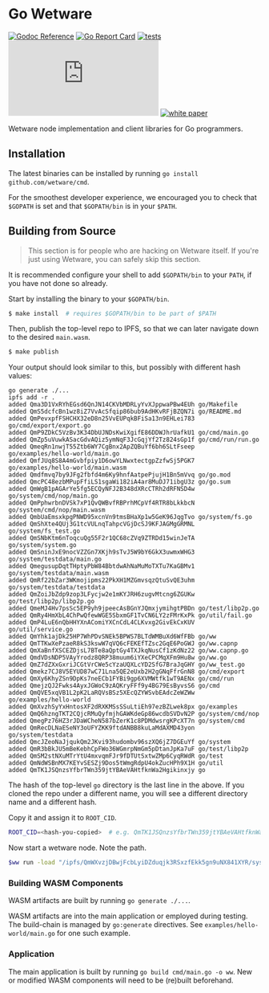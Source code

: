 # Go Wetware

[![Godoc Reference](https://img.shields.io/badge/godoc-reference-blue.svg?style=flat-square)](https://godoc.org/github.com/wetware/go)
[![Go Report Card](https://goreportcard.com/badge/github.com/wetware/go?style=flat-square)](https://goreportcard.com/report/github.com/wetware/go)
[![tests](https://github.com/wetware/go/workflows/Go/badge.svg)](https://github.com/wetware/go/actions/workflows/go.yml)
[![Matrix](https://img.shields.io/matrix/wetware:matrix.org?color=lightpink&label=support%20chat&logo=matrix&style=flat-square)](https://matrix.to/#/#wetware:matrix.org)
[![white paper](https://img.shields.io/badge/white%20paper-reading%20time%20--%207%20min-9cf?style=flat-square)](https://hackmd.io/@fCsHyW7yR3C5lGQFbh9KdQ/SJzOIt9k3)

Wetware node implementation and client libraries for Go programmers.

## Installation

The latest binaries can be installed by running `go install github.com/wetware/cmd`.

For the smoothest developer experience, we encouraged you to check that `$GOPATH` is set and that `$GOPATH/bin` is in your `$PATH`.

## Building from Source

>This section is for people who are hacking on Wetware itself.  If you're just using Wetware, you can safely skip this section.

It is recommended configure your shell to add `$GOPATH/bin` to your `PATH`, if you have not done so already.

Start by installing the binary to your `$GOPATH/bin`.

```bash
$ make install  # requires $GOPATH/bin to be part of $PATH
```


Then, publish the top-level repo to IPFS, so that we can later navigate down
to the desired `main.wasm`. 

```bash
$ make publish
```
Your output should look similar to this, but possibly with different hash values:
```
go generate ./...
ipfs add -r .
added Qma3D1VxRYhEGsd6QnJN14CKVbMDRLyYvXJppwaPBw4EUh go/Makefile
added QmS5dcfcBn1wz8iZ7VvAcSfqip86bub9AdHKvRFjBZQN7i go/README.md
added QmPevxpfFSHCHX32eD8n25VvEUPqkBFiSa13n9EHLei783 go/cmd/export/export.go
added QmP9ZDkC5VzBv3K34DbUJNDsKwiXgifE86DDWJhrUafkU1 go/cmd/main.go
added QmZp5uVuwkASacGdvAQiz5ymNqF3JcGqjYf2Tz824sGp1f go/cmd/run/run.go
added QmeqRn1nwjT55Ztb6WY7CgBnx2ApZQBuYf6bh6SLtFseep go/examples/hello-world/main.go
added QmfJUq8S8A4mGvbfpiy1D6owYLNwxtectgpZzfwSj5PGK7 go/examples/hello-world/main.wasm
added Qmdfmvq7by9JFg2fbfd4m6Ky9hnfAatpePjujH1Bn5mVvq go/go.mod
added QmcPC48ezbMPupFfiLS1sgaWi182iA4ar8MuDJ71ibgU3z go/go.sum
added QmWgB1pAGArYe5fg5ECQyNFJ2B348dXRcCTRh2dRFNSD4w go/system/cmd/nop/main.go
added QmPphwrbnDVSk7xP1QvQWBvfRBPrhMCpVf4RTR8bLkkbcN go/system/cmd/nop/main.wasm
added QmbUaEmsxkpgPNWD95xcnVn9tmsBHaXp1w5GeK96JqgTvo go/system/fs.go
added QmShXte4QUj3G1tcVULnqTahpcVGjDcSJ9KFJAGMgGRMNL go/system/fs_test.go
added QmSNbKtm6nToqcuQg55F2r1QC68cZVq9ZTRDd15winJeTA go/system/system.go
added QmSninJxE9nocVZZGn7XKjh9sTvJ5W9bY6GkX3uwmxWHG3 go/system/testdata/main.go
added QmegusupDqtTHptyPbW84BbtdwAhNaMuMoTXTu7KaGBMv1 go/system/testdata/main.wasm
added QmRf22bZar3WKmojipms22PkXH1MZGmvsqzQtuSvQE3uhm go/system/testdata/testdata
added QmZoiJbZdp9zop3LFycjw2e1mKYJRH6zugvMtcng6ZGUKw go/test/libp2p/libp2p.go
added QmeMJ4Hv7psSc5EP9yh9jpeecAsBGnYJQmxjymihgtPBDn go/test/libp2p.go
added QmRy4HmXbL4ChPwQfewWGE5SbxmGF1TvCN6LY2zFMrKxPk go/util/fail.go
added QmP4LuE6nQbHHYXnAComiYXCnCdL4CLKvxg2GivEkCxKUV go/util/service.go
added QmYhk1ajDk25HP7WhPDvSNEk5BPWS7BLTdWMBuXd6WfFBb go/ww
added QmTTKwXePzaeR8kS3kswW7qVQ6cFEKEfTZsc2GqE6PoGWJ go/ww.capnp
added QmXaBnfXSCEZDjsL7BTe8aQptGy4TXJkqNusCf1zKdNz22 go/ww.capnp.go
added QmdVDsNDP5VAyYrodz8QRP38muum6iYXeCPCMqXFm9Hu8w go/ww.go
added QmZ7dZXxGxriJCGtVrCWe5cYzaUQXLcYD2SfG7BraJqGHY go/ww_test.go
added Qmekz7CJ8V5EYUD87wC71Lna5QE2eUxb2H2gGNqFfrGnN8 go/cmd/export
added QmXy6KhyZSn9DpKs7neECb1FYBi9gp6XVMWtfk1wT9AENx go/cmd/run
added QmejzQJ2Fwks4AyxJGWoC9zAQKryFFf9y4BG79EsByvsS6 go/cmd
added QmQVE5xqVB1L2pK2LaRQVsBSz5XEcQZYWSvbEAdcZeWZWw go/examples/hello-world
added QmXvzhSyYxHntosXF2dRXKMSsSSuLtiEh97ezBZLwek8px go/examples
added QmQ6hzngTKT2CQjcRMuQyfmjhGAWKdeGp86wcdbSVDvN2P go/system/cmd/nop
added QmegPz76HZ3rJDaWCheN587bZerK1c8PDMdwsrgKPcXT7n go/system/cmd
added QmRecDLNaESeNY3oUFYZKK9ftdANBB8kuLaMdAXMD43yon go/system/testdata
added QmcJZeoNaJjqukQm2JKvi93hudombv96szXQ6jZ7DGEuYf go/system
added QmR3bBkJU5mBeKebhCpFWo36WGmrpNmGm5pDtanJpKa7uF go/test/libp2p
added QmSM2stNXuMTrYtU4mxvqmFJr9fDTUtSxtwZMp6CyqRWdR go/test
added QmNdWSBnMX7KEYvSESZj9Dos5tWmgRdpU4okZucHPh9X1H go/util
added QmTK1JSQnzsYfbrTWn359jtYBAeVAHtfknWa2Hgikinxjy go
```

The hash of the top-level `go` directory is the last line in the above.  If you cloned
the repo under a different name, you will see a different directory name and a different
hash. 

Copy it and assign it to `ROOT_CID`.

```bash
ROOT_CID=<hash-you-copied>  # e.g. QmTK1JSQnzsYfbrTWn359jtYBAeVAHtfknWa2Hgikinxjy
```

Now start a wetware node.  Note the path.
```bash
$ww run -load "/ipfs/QmWXvzjDBwjFcbLyiDZduqjk3RSxzfEkk5gn9uNX841XYR/system/cmd/nop"
```


### Building WASM Components
WASM artifacts are built by running `go generate ./...`.

WASM artifacts are into the main application or employed during testing.  The build-chain is managed by `go:generate` directives.  See `examples/hello-world/main.go` for one such example.

###  Application

The main application is built by running `go build cmd/main.go -o ww`.  New or modified WASM components will need to be (re)built beforehand.
